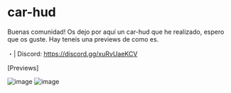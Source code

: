 # car-hud

Buenas comunidad! Os dejo por aquí un car-hud que he realizado, espero que os guste. Hay teneis una previews de como es.

・| Discord: https://discord.gg/xuRvUaeKCV

[Previews]

![image](https://user-images.githubusercontent.com/103532607/163223510-d5973043-347f-4b93-bc5d-f1d33f925ccb.png)
![image](https://user-images.githubusercontent.com/103532607/163223632-637050eb-3a19-4e0f-807e-c4e60e798634.png)


